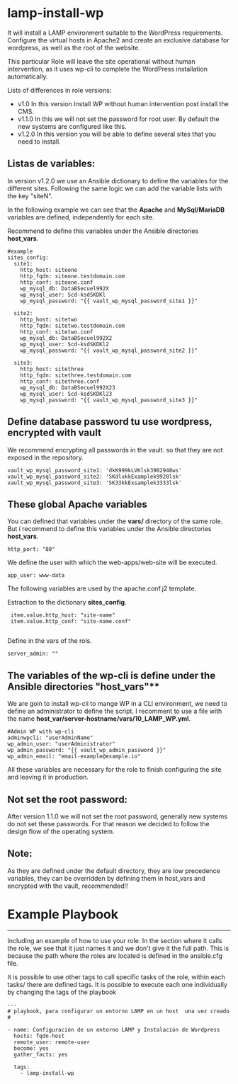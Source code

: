 # lamp-install-wp

It will install a LAMP environment suitable to the WordPress requirements. Configure the virtual hosts in Apache2 and create an exclusive database for wordpress, as well as the root of the website.

This particular Role will leave the site operational without human intervention, as it uses wp-cli to complete the WordPress installation automatically.

Lists of differences in role versions:

- v1.0    In this version Install WP without human intervention post install the CMS.
- v1.1.0  In this we will not set the password for root user. By default the new systems are configured like this.
- v1.2.0  In this version you will be able to define several sites that you need to install.

## Listas de variables:

In version v1.2.0 we use an Ansible dictionary to define the variables for the different sites. Following the same logic we can add the variable lists with the key "siteN".

In the following example we can see that the **Apache** and **MySql/MariaDB** variables are defined, independently for each site.

Recommend to define this variables under the Ansible directories **host_vars**.

```
#example
sites_config:
  site1:
    http_host: siteone
    http_fqdn: siteone.testdomain.com
    http_conf: siteone.conf
    wp_mysql_db: DataBSecuel992X
    wp_mysql_user: Scd-ksdSKDKl
    wp_mysql_password: "{{ vault_wp_mysql_password_site1 }}"
    
  site2:
    http_host: sitetwo
    http_fqdn: sitetwo.testdomain.com
    http_conf: sitetwo.conf
    wp_mysql_db: DataBSecuel992X2
    wp_mysql_user: Scd-ksdSKDKl2
    wp_mysql_password: "{{ vault_wp_mysql_password_site2 }}"

  site3:
    http_host: sitethree
    http_fqdn: sitethree.testdomain.com
    http_conf: sitethree.conf
    wp_mysql_db: DataBSecuel992X23
    wp_mysql_user: Scd-ksdSKDKl23
    wp_mysql_password: "{{ vault_wp_mysql_password_site3 }}"
```

## Define database password tu use wordpress, encrypted with vault

We recommend encrypting all passwords in the vault. so that they are not exposed in the repository.

```
vault_wp_mysql_password_site1: 'dkK999kLVKlsk3902948ws'
vault_wp_mysql_password_site2: 'SKdlxkkExamplek9928lsk'
vault_wp_mysql_password_site3: 'SK33kkExsamplek3333lsk'
``` 


## These global Apache variables

You can defined that variables under the **vars/** directory of the same role. But i recommend to define this variables under the Ansible directories **host_vars**.

```
http_port: "80"
```

We define the user with which the web-apps/web-site will be executed.

```
app_user: www-data
```

The following variables are used by the apache.conf.j2 template.

Estraction to the dictionary **sites_config**.
```
 item.value.http_host: "site-name"
 item.value.http_conf: "site-name.conf"
 
```

Define in the vars of the rols.

```
server_admin: ""
```

## The variables of the wp-cli is define under the Ansible directories "host_vars"**

We are goin to install wp-cli to mange WP in a CLI environment, we need to define an administrator to define the script.
I recomment to use a file with the name **host_var/server-hostname/vars/10_LAMP_WP.yml**.

```
#Admin WP with wp-cli
adminwpcli: "userAdminName"
wp_admin_user: "userAdministrator"
wp_admin_password: "{{ vault_wp_admin_password }}"
wp_admin_email: "email-example@example.io"
```

All these variables are necessary for the role to finish configuring the site and leaving it in production.

## Not set the root password:

  After version 1.1.0 we will not set the root password, generally new systems do not set these passwords. For 
that reason we decided to follow the design flow of the operating system.


## Note:
 
 As they are defined under the default directory, they are low precedence variables, they can be overridden by defining them in host_vars and encrypted with the vault, recommended!!


# Example Playbook
----------------

Including an example of how to use your role. In the section where it calls the role, we see that it just names it and we don't give it the full path. This is because the path where the roles are located is defined in the ansible.cfg file.

It is possible to use other tags to call specific tasks of the role, within each tasks/ there are defined tags. It is possible to execute each one individually by changing the tags of the playbook


```
---
# playbook, para configurar un entorno LAMP en un host  una vez creado
#

- name: Configuración de un entorno LAMP y Instalación de Wordpress
  hosts: fqdn-host
  remote_user: remote-user
  become: yes
  gather_facts: yes

  tags:
    - lamp-install-wp
```
